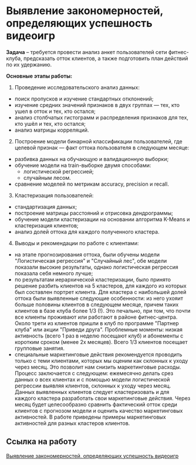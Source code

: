 # Выявление закономерностей, определяющих успешность видеоигр

**Задача** – требуется провести анализ анкет пользователей сети фитнес-клуба, предсказать отток клиентов, а также подготовить план действий по их удержанию. 

**Основные этапы работы:**

1.	Проведение исследовательского анализ данных:
  - поиск пропусков и изучение стандартных отклонений;
  - изучение средних значений признаков в двух группах — тех, кто ушел в отток и тех, кто остался;
  - анализ столбчатых гистограмм и распределения признаков для тех, кто ушёл и тех, кто остался;
  - анализ матрицы корреляций.


2.	Построение модели бинарной классификации пользователей, где целевой признак — факт оттока пользователя в следующем месяце:
  - разбивка данных на обучающую и валидационную выборки;
  - обучение модели на train-выборке двумя способами:
      - логистической регрессией;
      - случайным лесом.
  - сравнение моделей по метрикам accuracy, precision и recall. 
  
3.  Кластеризация пользователей:
  - стандартизация данных;
  - построение матрицы расстояний и отрисовка дендрограммы;
  - обучение модели кластеризации на основании алгоритма K-Means и кластеризация клиентов;
  - анализ долей оттока для каждого полученного кластера.  
  
4. Выводы и рекомендации по работе с клиентами:
  - на этапе прогнозирования оттока, были обучены модели "Логистическая регрессия" и "Случайный лес", обе модели показали высокие результаты, однако логистическая регрессия показала себя немного лучше;
  - по результатам иерархической кластеризации, было принято решение разбить клиентов на 5 кластеров, для каждого из которых был составлен портрет клиента. Для кластера с наибольшей долей оттока были выявленные следующие особенности: из него ухояит больше половины клиентов в следующем месяце, причем таких клиентов в базе клуба более 1/3 (!). Это печально, при том, что почти все клиенты проживают или работают в районе фитнес-центра. Около трети из клиентов пришли в клуб по программе "Партнер клуба" или акции "Приведи друга". Проблемные моменты: низкая активность (всего 1 раз в неделю посещают клуб) и абонементы с коротким сроком (менее 2х месяцев). Всего 1/3 клиентов посещает групповые занятия.
  - специальные маркетинговые действия рекомендуется проводить только с теми клиентами, которых мы оценим как склонных к уходу через месяц. Это позволит нам снизить маркетинговые расходы. Процесс заключается с следующем: ежемесячно делать срез данных о всех клиентах и с помощью модели логистической регрессии выявляя клиентов, склонных к уходу через месяц. Данных выявленных клиентов следует кластеризовать и для каждого кластера разработать свои маркетинговые действия. Через месяц будет целесообразно сравнить фактический отток среди клиентов с прогнозом модели и оценить качество маркетинговых активностей. В работе приведены примеры маркетинговых активностей для разных кластеров клиентов.
 

## Ссылка на работу
[Выявление закономерностей, определяющих успешность видеоигр](https://github.com/Veronikask/Yandex-Practikum/blob/323e136eecb55a08b4d709cc4d4cc4e2e8bd95a1/%D0%9F%D1%80%D0%BE%D0%B5%D0%BA%D1%82%2013:%20%D0%92%D1%8B%D1%8F%D0%B2%D0%BB%D0%B5%D0%BD%D0%B8%D0%B5%20%D0%B7%D0%B0%D0%BA%D0%BE%D0%BD%D0%BE%D0%BC%D0%B5%D1%80%D0%BD%D0%BE%D1%81%D1%82%D0%B5%D0%B9,%20%D0%BE%D0%BF%D1%80%D0%B5%D0%B4%D0%B5%D0%BB%D1%8F%D1%8E%D1%89%D0%B8%D1%85%20%D1%83%D1%81%D0%BF%D0%B5%D1%88%D0%BD%D0%BE%D1%81%D1%82%D1%8C%20%D0%B2%D0%B8%D0%B4%D0%B5%D0%BE%D0%B8%D0%B3%D1%80/%D0%92%D1%8B%D1%8F%D0%B2%D0%BB%D0%B5%D0%BD%D0%B8%D0%B5%20%D0%B7%D0%B0%D0%BA%D0%BE%D0%BD%D0%BE%D0%BC%D0%B5%D1%80%D0%BD%D0%BE%D1%81%D1%82%D0%B5%D0%B9,%20%D0%BE%D0%BF%D1%80%D0%B5%D0%B4%D0%B5%D0%BB%D1%8F%D1%8E%D1%89%D0%B8%D1%85%20%D1%83%D1%81%D0%BF%D0%B5%D1%88%D0%BD%D0%BE%D1%81%D1%82%D1%8C%20%D0%B2%D0%B8%D0%B4%D0%B5%D0%BE%D0%B8%D0%B3%D1%80.ipynb)
